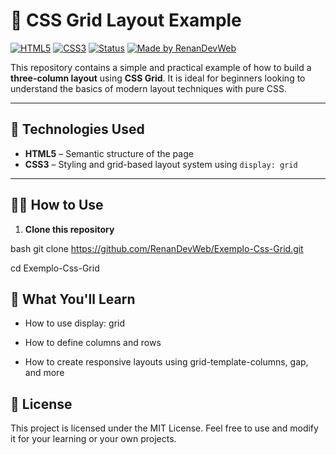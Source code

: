 # 🎨 CSS Grid Layout Example

[![HTML5](https://img.shields.io/badge/HTML5-E34F26?logo=html5&logoColor=white)]()
[![CSS3](https://img.shields.io/badge/CSS3-1572B6?logo=css3&logoColor=white)]()
[![Status](https://img.shields.io/badge/status-Complete-brightgreen)]()
[![Made by RenanDevWeb](https://img.shields.io/badge/Made%20by-RenanDevWeb-blueviolet)](https://github.com/RenanDevWeb)

This repository contains a simple and practical example of how to build a **three-column layout** using **CSS Grid**. It is ideal for beginners looking to understand the basics of modern layout techniques with pure CSS.

---

## 🚀 Technologies Used

- **HTML5** – Semantic structure of the page  
- **CSS3** – Styling and grid-based layout system using `display: grid`

---

## 👨‍💻 How to Use

1. **Clone this repository**

bash
git clone https://github.com/RenanDevWeb/Exemplo-Css-Grid.git


cd Exemplo-Css-Grid

##  🧠 What You'll Learn
 - How to use display: grid

 - How to define columns and rows

 - How to create responsive layouts using grid-template-columns, gap, and more

## 📄 License
This project is licensed under the MIT License.
Feel free to use and modify it for your learning or your own projects.
